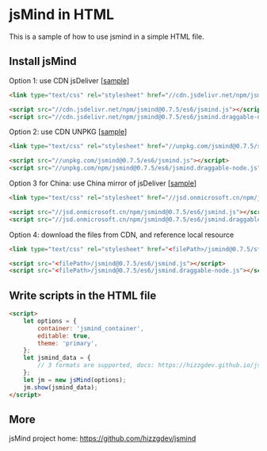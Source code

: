 # jsMind in HTML

This is a sample of how to use jsmind in a simple HTML file.

## Install jsMind

Option 1: use CDN jsDeliver [[sample](./jsmind-jsdelivr.html)]

```html
<link type="text/css" rel="stylesheet" href="//cdn.jsdelivr.net/npm/jsmind@0.7.5/style/jsmind.css"/>

<script src="//cdn.jsdelivr.net/npm/jsmind@0.7.5/es6/jsmind.js"></script>
<script src="//cdn.jsdelivr.net/npm/jsmind@0.7.5/es6/jsmind.draggable-node.js"></script>
```

Option 2: use CDN UNPKG [[sample](./jsmind-unpkg.html)]

```html
<link type="text/css" rel="stylesheet" href="//unpkg.com/jsmind@0.7.5/style/jsmind.css"/>

<script src="//unpkg.com/jsmind@0.7.5/es6/jsmind.js"></script>
<script src="//unpkg.com/npm/jsmind@0.7.5/es6/jsmind.draggable-node.js"></script>
```

Option 3 for China: use China mirror of jsDeliver [[sample](./jsmind-jsdeliver-cn-mirror.html)]

```html
<link type="text/css" rel="stylesheet" href="//jsd.onmicrosoft.cn/npm/jsmind@0.7.5/style/jsmind.css"/>

<script src="//jsd.onmicrosoft.cn/npm/jsmind@0.7.5/es6/jsmind.js"></script>
<script src="//jsd.onmicrosoft.cn/npm/jsmind@0.7.5/es6/jsmind.draggable-node.js"></script>
```

Option 4: download the files from CDN, and reference local resource

```html
<link type="text/css" rel="stylesheet" href="<filePath>/jsmind@0.7.5/style/jsmind.css"/>

<script src="<filePath>/jsmind@0.7.5/es6/jsmind.js"></script>
<script src="<filePath>/jsmind@0.7.5/es6/jsmind.draggable-node.js"></script>
```

## Write scripts in the HTML file

```html
<script>
    let options = {
        container: 'jsmind_container',
        editable: true,
        theme: 'primary',
    };
    let jsmind_data = {
        // 3 formats are supported, docs: https://hizzgdev.github.io/jsmind/docs/
    };
    let jm = new jsMind(options);
    jm.show(jsmind_data);
</script>
```

## More

jsMind project home: <a href="https://github.com/hizzgdev/jsmind">https://github.com/hizzgdev/jsmind</a>
